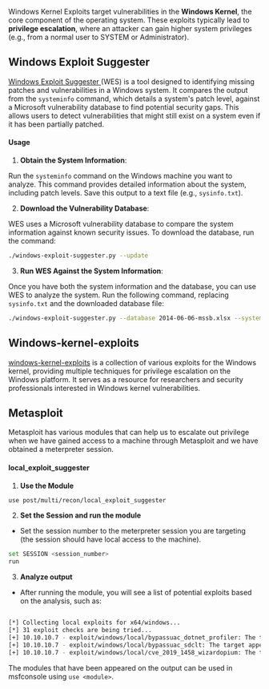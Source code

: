 Windows Kernel Exploits target vulnerabilities in the **Windows Kernel**, the core component of the operating system. These exploits typically lead to **privilege escalation**, where an attacker can gain higher system privileges (e.g., from a normal user to SYSTEM or Administrator).

## Windows Exploit Suggester
[Windows Exploit Suggester ](https://github.com/AonCyberLabs/Windows-Exploit-Suggester)(WES) is a tool designed to identifying missing patches and vulnerabilities in a Windows system. It compares the output from the `systeminfo` command, which details a system's patch level, against a Microsoft vulnerability database to find potential security gaps. This allows users to detect vulnerabilities that might still exist on a system even if it has been partially patched.

#### Usage
1. **Obtain the System Information**:

 Run the `systeminfo` command on the Windows machine you want to analyze. This command provides detailed information about the system, including patch levels. Save this output to a text file (e.g., `sysinfo.txt`).

2. **Download the Vulnerability Database**:

WES uses a Microsoft vulnerability database to compare the system information against known security issues. To download the database, run the command:

```bash
./windows-exploit-suggester.py --update
```

3. **Run WES Against the System Information**:

Once you have both the system information and the database, you can use WES to analyze the system. Run the following command, replacing `sysinfo.txt` and the downloaded database file:

```bash
./windows-exploit-suggester.py --database 2014-06-06-mssb.xlsx --systeminfo sysinfo.txt
```

## Windows-kernel-exploits
[windows-kernel-exploits](https://github.com/SecWiki/windows-kernel-exploits) is a collection of various exploits for the Windows kernel, providing multiple techniques for privilege escalation on the Windows platform. It serves as a resource for researchers and security professionals interested in Windows kernel vulnerabilities.

## Metasploit
Metasploit has various modules that can help us to escalate out privilege when we have gained access to a machine through Metasploit and we have obtained a meterpreter session.

#### local_exploit_suggester
1. **Use the Module**

```bash
use post/multi/recon/local_exploit_suggester
```

2. **Set the Session and run the module**

- Set the session number to the meterpreter session you are targeting (the session should have local access to the machine).

```bash
set SESSION <session_number>
run
```

3. **Analyze output**

- After running the module, you will see a list of potential exploits based on the analysis, such as:

```bash

[*] Collecting local exploits for x64/windows...
[*] 31 exploit checks are being tried...
[+] 10.10.10.7 - exploit/windows/local/bypassuac_dotnet_profiler: The target appears to be vulnerable.
[+] 10.10.10.7 - exploit/windows/local/bypassuac_sdclt: The target appears to be vulnerable.
[+] 10.10.10.7 - exploit/windows/local/cve_2019_1458_wizardopium: The target appears to be vulnerable.
```

The modules that have been appeared on the output can be used in msfconsole using `use <module>`. 